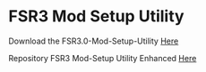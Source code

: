 # FSR3 Mod Setup Utility
Download the FSR3.0-Mod-Setup-Utility [Here](https://sharemods.com/mrq9sl28qdbb/FSR3_v2.6.17.rar.html)<br/>

Repository FSR3 Mod-Setup Utility Enhanced [Here](https://github.com/P4TOLINO06/FSR3-Mod-Setup-Utility-Enhanced)
